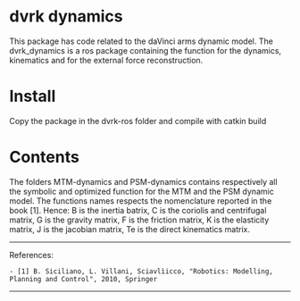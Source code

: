 # dvrk dynamics
This package has code related to the daVinci arms dynamic model. 
The dvrk_dynamics is a ros package containing the function for the dynamics, kinematics and for the external force reconstruction.

# Install
Copy the package in the dvrk-ros folder and compile with catkin build

# Contents
The folders MTM-dynamics and PSM-dynamics contains respectively all the symbolic and optimized function for the MTM and the PSM dynamic model. 
The functions names respects the nomenclature reported in the book [1]. Hence: B is the inertia batrix, C is the coriolis and centrifugal matrix, G is the gravity matrix, F is the friction matrix, K is the elasticity matrix, J is the jacobian matrix, Te is the direct kinematics matrix.



---
References:

	- [1] B. Siciliano, L. Villani, Sciavlìicco, "Robotics: Modelling, Planning and Control", 2010, Springer
---